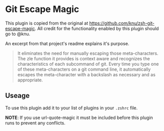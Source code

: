 # Git Escape Magic

This plugin is copied from the original at
https://github.com/knu/zsh-git-escape-magic. All credit for the
functionality enabled by this plugin should go to @knu.

An excerpt from that project's readme explains it's purpose.

> It eliminates the need for manually escaping those meta-characters. The zle function it provides is context aware and recognizes the characteristics of each subcommand of git. Every time you type one of these meta-characters on a git command line, it automatically escapes the meta-character with a backslash as necessary and as appropriate.

## Useage

To use this plugin add it to your list of plugins in your `.zshrc` file.

**NOTE**: If you use url-quote-magic it must be included before this
plugin runs to prevent any conflicts.

